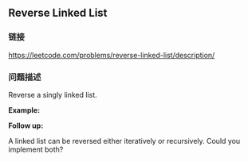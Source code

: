 ## Reverse Linked List  
### 链接  
https://leetcode.com/problems/reverse-linked-list/description/  
### 问题描述
Reverse a singly linked list.

**Example:**

**Follow up:**

A linked list can be reversed either iteratively or recursively. Could you implement both?
